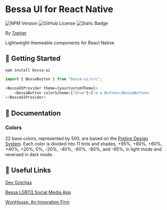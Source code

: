 # Bessa UI for React Native

![NPM Version](https://img.shields.io/npm/v/bessa-ui)
![GitHub License](https://img.shields.io/github/license/bessaapps/bessa-ui)
![Static Badge](https://img.shields.io/badge/PRs_Welcome!-blue)

By [Topher](https://www.linkedin.com/in/topherjamesknoll/)

Lightweight themeable components for React Native

## 🎉 Getting Started

```npm install bessa-ui```

```javascript
import { BessaButton } from "bessa-ui/src";
```

```javascript
<BessaUIProvider theme={yourCustomTheme}>
    <BessaButton colorScheme={"blue"}>I'm a Button</BessaButton>
</BessaUIProvider>
```

## 📖 Documentation

### Colors

22 base colors, represented by 500, are based on the [Preline Design System](https://www.figma.com/community/file/1426768828937610338). Each color is divided into 11 tints and shades, +95%, +80%, +60%, +40%, +20%, 0%, -20%, -40%, -60%, -80%, and -95%, in light mode and reversed in dark mode.

## 🔗 Useful Links

[Dev Gotchas](https://devgotchas.com)

[Bessa LGBTQ Social Media App](https://getbessa.com)

[WynHouse: An Innovation Firm](https://www.wynhouse.co/)
